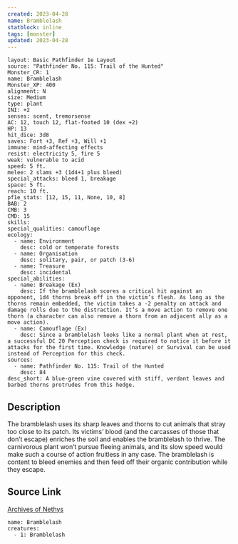 ```yaml
---
created: 2023-04-28
name: Bramblelash
statblock: inline
tags: [monster]
updated: 2023-04-28
---
```

```statblock
layout: Basic Pathfinder 1e Layout
source: "Pathfinder No. 115: Trail of the Hunted"
Monster_CR: 1
name: Bramblelash
Monster_XP: 400
alignment: N
size: Medium
type: plant
INI: +2
senses: scent, tremorsense
AC: 12, touch 12, flat-footed 10 (dex +2)
HP: 13
hit_dice: 3d8
saves: Fort +3, Ref +3, Will +1
immune: mind-affecting effects
resist: electricity 5, fire 5
weak: vulnerable to acid
speed: 5 ft.
melee: 2 slams +3 (1d4+1 plus bleed)
special_attacks: bleed 1, breakage
space: 5 ft.
reach: 10 ft.
pf1e_stats: [12, 15, 11, None, 10, 8]
BAB: 2
CMB: 3
CMD: 15
skills: 
special_qualities: camouflage
ecology:
  - name: Environment
    desc: cold or temperate forests
  - name: Organisation
    desc: solitary, pair, or patch (3-6)
  - name: Treasure
    desc: incidental
special_abilities:
  - name: Breakage (Ex)
    desc: If the bramblelash scores a critical hit against an opponent, 1d4 thorns break off in the victim’s flesh. As long as the thorns remain embedded, the victim takes a -2 penalty on attack and damage rolls due to the distraction. It’s a move action to remove one thorn (a character can also remove a thorn from an adjacent ally as a move action).
  - name: Camouflage (Ex)
    desc: Since a bramblelash looks like a normal plant when at rest, a successful DC 20 Perception check is required to notice it before it attacks for the first time. Knowledge (nature) or Survival can be used instead of Perception for this check.
sources:
  - name: Pathfinder No. 115: Trail of the Hunted
    desc: 84
desc_short: A blue-green vine covered with stiff, verdant leaves and barbed thorns protrudes from this hedge.
```
## Description
The bramblelash uses its sharp leaves and thorns to cut animals that stray too close to its patch. Its victims’ blood (and the carcasses of those that don’t escape) enriches the soil and enables the bramblelash to thrive. The carnivorous plant won’t pursue fleeing animals, and its slow speed would make such a course of action fruitless in any case. The bramblelash is content to bleed enemies and then feed off their organic contribution while they escape.
## Source Link
[Archives of Nethys](https://aonprd.com/MonsterDisplay.aspx?ItemName=Bramblelash)
```encounter-table
name: Bramblelash
creatures:
  - 1: Bramblelash
```
